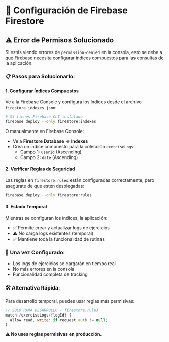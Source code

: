 # 🔧 Configuración de Firebase Firestore

## ⚠️ Error de Permisos Solucionado

Si estás viendo errores de `permission-denied` en la consola, esto se debe a que Firebase necesita configurar índices compuestos para las consultas de la aplicación.

### 📋 Pasos para Solucionarlo:

#### 1. **Configurar Índices Compuestos**
Ve a la Firebase Console y configura los índices desde el archivo `firestore.indexes.json`:

```bash
# Si tienes Firebase CLI instalado
firebase deploy --only firestore:indexes
```

O manualmente en Firebase Console:
- Ve a **Firestore Database** → **Indexes**
- Crea un índice compuesto para la colección `exerciseLogs`:
  - Campo 1: `userId` (Ascending)
  - Campo 2: `date` (Ascending)

#### 2. **Verificar Reglas de Seguridad**
Las reglas en `firestore.rules` están configuradas correctamente, pero asegúrate de que estén desplegadas:

```bash
firebase deploy --only firestore:rules
```

#### 3. **Estado Temporal**
Mientras se configuran los índices, la aplicación:
- ✅ Permite crear y actualizar logs de ejercicios
- ⚠️ No carga logs existentes (temporal)
- ✅ Mantiene toda la funcionalidad de rutinas

### 🚀 Una vez Configurado:
- Los logs de ejercicios se cargarán en tiempo real
- No más errores en la consola
- Funcionalidad completa de tracking

### 🛠️ Alternativa Rápida:
Para desarrollo temporal, puedes usar reglas más permisivas:

```javascript
// SOLO PARA DESARROLLO - firestore.rules
match /exerciseLogs/{logId} {
  allow read, write: if request.auth != null;
}
```

**⚠️ No uses reglas permisivas en producción.**